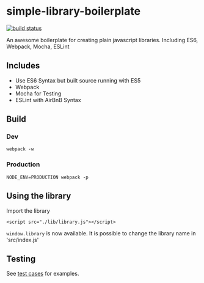 simple-library-boilerplate
===========

[![build status][travis-image]][travis-url]

An awesome boilerplate for creating plain javascript libraries. Including ES6, Webpack, Mocha, ESLint

## Includes

- Use ES6 Syntax but built source running with ES5
- Webpack
- Mocha for Testing
- ESLint with AirBnB Syntax


## Build

### Dev
`webpack -w`

### Production
`NODE_ENV=PRODUCTION webpack -p`


## Using the library

Import the library

`<script src="./lib/library.js"></script>`

`window.library` is now available. It is possible to change the library name in 'src/index.js' 


## Testing

See [test cases](https://github.com/tobiaslins/Simple-Library-Boilerplate/blob/master/test/index.js) for examples.


[npm-image]: https://img.shields.io/npm/v/node-fetch.svg?style=flat-square
[travis-image]: https://img.shields.io/travis/bitinn/node-fetch.svg?style=flat-square
[travis-url]: https://travis-ci.org/tobiaslins/Simple-Library-Boilerplate
